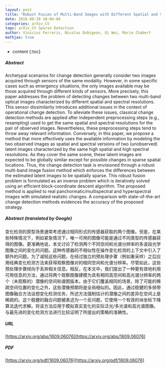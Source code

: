 ```yaml
---
layout: post
title: "Robust Fusion of Multi-Band Images with Different Spatial and Spectral Resolutions for Change Detection"
date: 2016-09-20 10:04:04
categories: arXiv_CV
tags: arXiv_CV Sparse Detection
author: Vinicius Ferraris, Nicolas Dobigeon, Qi Wei, Marie Chabert
mathjax: true
---
```


* content
{:toc}

##### Abstract
Archetypal scenarios for change detection generally consider two images acquired through sensors of the same modality. However, in some specific cases such as emergency situations, the only images available may be those acquired through different kinds of sensors. More precisely, this paper addresses the problem of detecting changes between two multi-band optical images characterized by different spatial and spectral resolutions. This sensor dissimilarity introduces additional issues in the context of operational change detection. To alleviate these issues, classical change detection methods are applied after independent preprocessing steps (e.g., resampling) used to get the same spatial and spectral resolutions for the pair of observed images. Nevertheless, these preprocessing steps tend to throw away relevant information. Conversely, in this paper, we propose a method that more effectively uses the available information by modeling the two observed images as spatial and spectral versions of two (unobserved) latent images characterized by the same high spatial and high spectral resolutions. As they cover the same scene, these latent images are expected to be globally similar except for possible changes in sparse spatial locations. Thus, the change detection task is envisioned through a robust multi-band image fusion method which enforces the differences between the estimated latent images to be spatially sparse. This robust fusion problem is formulated as an inverse problem which is iteratively solved using an efficient block-coordinate descent algorithm. The proposed method is applied to real panchormatic/multispectral and hyperspectral images with simulated realistic changes. A comparison with state-of-the-art change detection methods evidences the accuracy of the proposed strategy.

##### Abstract (translated by Google)
变化检测的原型场景通常考虑通过相同形式的传感器获取的两个图像。但是，在某些特殊情况下，例如紧急情况下，唯一可用的图像可能是通过不同类型的传感器获得的图像。更准确地说，本文讨论了检测两个不同空间和光谱分辨率的多波段光学图像之间的变化的问题。这种传感器的不相似性在操作变化检测的上下文中引入了额外的问题。为了减轻这些问题，在经过独立的预处理步骤（例如重采样）之后应用经典变化检测方法来获得观察图像对的相同空间和光谱分辨率。尽管如此，这些预处理步骤倾向于丢弃相关信息。相反，在本文中，我们提出了一种更有效地利用可用信息的方法，通过将两个观察图像建模为具有相同高空间和高光谱分辨率的两个（未观察的）潜像的空间和谱图版本。由于它们覆盖相同的场景，除了可能的稀疏空间位置​​的变化之外，这些潜像预期将是全局相似的。因此，通过稳健的多频带图像融合方法设想变化检测任务，所述方法强制估计的潜像之间的差异在空间上是稀疏的。这个稳健的融合问题被表述为一个反问题，它使用一个有效的块坐标下降算法迭代求解。将该方法应用于模拟真实变化的实际泛光/多光谱和高光谱图像。与最先进的变化检测方法进行比较证明了所提出的策略的准确性。

##### URL
[https://arxiv.org/abs/1609.06076](https://arxiv.org/abs/1609.06076)

##### PDF
[https://arxiv.org/pdf/1609.06076](https://arxiv.org/pdf/1609.06076)

